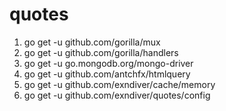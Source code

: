 # quotes

1. go get -u github.com/gorilla/mux
2. go get -u github.com/gorilla/handlers
3. go get -u go.mongodb.org/mongo-driver
4. go get -u github.com/antchfx/htmlquery
5. go get -u github.com/exndiver/cache/memory
6. go get -u github.com/exndiver/quotes/config